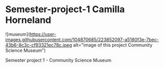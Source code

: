 # Semester-project-1 Camilla Horneland

![museum](https://user-images.githubusercontent.com/104870685/223852097-a5180f3e-7bec-43b6-8c3c-cf93321ec78c.jpeg alt="image of this project Community Science Museum")

Semester project 1 - Community Science Museum
